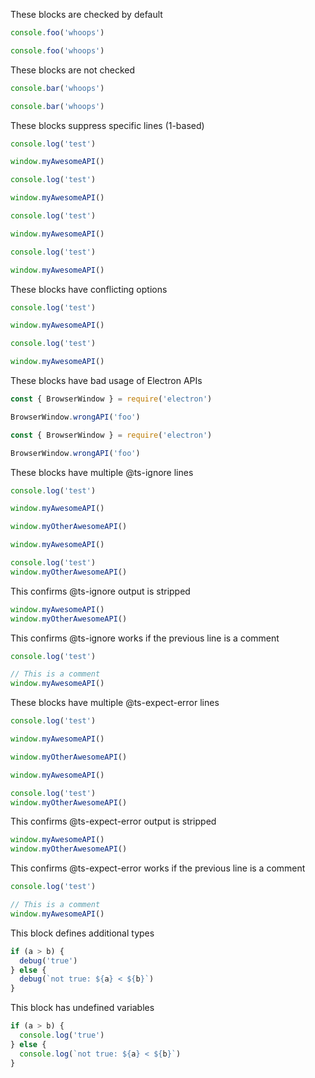 These blocks are checked by default

```js
console.foo('whoops')
```

```js title='main.js'
console.foo('whoops')
```

These blocks are not checked

```js @ts-nocheck
console.bar('whoops')
```

```js title='main.js' @ts-nocheck
console.bar('whoops')
```

These blocks suppress specific lines (1-based)

```js @ts-ignore=[3]
console.log('test')

window.myAwesomeAPI()
```

```js title='main.js' @ts-ignore=[3]
console.log('test')

window.myAwesomeAPI()
```

```js @ts-expect-error=[3]
console.log('test')

window.myAwesomeAPI()
```

```js title='main.js' @ts-expect-error=[3]
console.log('test')

window.myAwesomeAPI()
```

These blocks have conflicting options

```js @ts-nocheck @ts-ignore=[3]
console.log('test')

window.myAwesomeAPI()
```

```js @ts-nocheck title='main.js' @ts-ignore=[3]
console.log('test')

window.myAwesomeAPI()
```

These blocks have bad usage of Electron APIs

```js
const { BrowserWindow } = require('electron')

BrowserWindow.wrongAPI('foo')
```

```js title='main.js'
const { BrowserWindow } = require('electron')

BrowserWindow.wrongAPI('foo')
```

These blocks have multiple @ts-ignore lines

```js @ts-ignore=[3,5]
console.log('test')

window.myAwesomeAPI()

window.myOtherAwesomeAPI()
```

```js @ts-ignore=[1,4]
window.myAwesomeAPI()

console.log('test')
window.myOtherAwesomeAPI()
```

This confirms @ts-ignore output is stripped

```js @ts-ignore=[2]
window.myAwesomeAPI()
window.myOtherAwesomeAPI()
```

This confirms @ts-ignore works if the previous line is a comment

```js @ts-ignore=[4]
console.log('test')

// This is a comment
window.myAwesomeAPI()
```

These blocks have multiple @ts-expect-error lines

```js @ts-expect-error=[3,5]
console.log('test')

window.myAwesomeAPI()

window.myOtherAwesomeAPI()
```

```js @ts-expect-error=[1,4]
window.myAwesomeAPI()

console.log('test')
window.myOtherAwesomeAPI()
```

This confirms @ts-expect-error output is stripped

```js @ts-expect-error=[2]
window.myAwesomeAPI()
window.myOtherAwesomeAPI()
```

This confirms @ts-expect-error works if the previous line is a comment

```js @ts-expect-error=[4]
console.log('test')

// This is a comment
window.myAwesomeAPI()
```

This block defines additional types

```js @ts-type={a: number} @ts-type={anObject: { aProp: string }} @ts-type={debug: (url: string) => boolean} @ts-type={ anotherObject: { foo: { bar: string } } } @ts-type={b: number}
if (a > b) {
  debug('true')
} else {
  debug(`not true: ${a} < ${b}`)
}
```

This block has undefined variables

```js
if (a > b) {
  console.log('true')
} else {
  console.log(`not true: ${a} < ${b}`)
}
```

